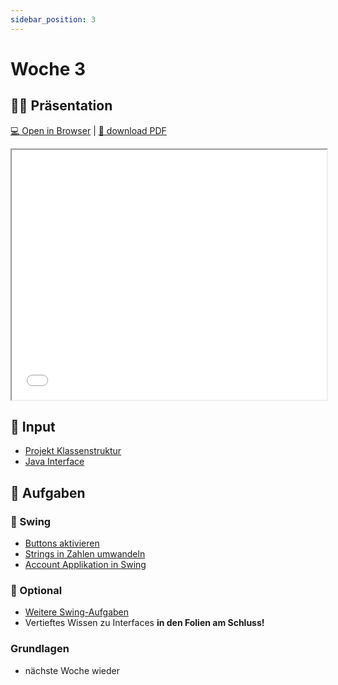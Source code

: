 ```yaml
---
sidebar_position: 3
---
```


# Woche 3

## :teacher: Präsentation

[:computer: Open in Browser](pathname:///slides/woche-3) | [:floppy_disk: download PDF](pathname:///slides/woche-3.pdf)

<iframe src="/bbzbl-modul-404/slides/woche-3" width="100%" height="400px"></iframe>

## :brain: Input

- [Projekt Klassenstruktur](../konzepte/uml.md#abhängigkeiten)
- [Java Interface](../konzepte/actionlistener.md)

## :pencil: Aufgaben

<div class="grid"><div>

### :nail_care: Swing

- [Buttons aktivieren](../aufgaben-swing/buttons-aktivieren.md)
- [Strings in Zahlen umwandeln](../aufgaben-swing/strings-nach-int-umwandeln.md)
- [Account Applikation in Swing](../aufgaben-swing/account-application.md)

### :superhero: Optional

- [Weitere Swing-Aufgaben](../aufgaben-swing/zusatz.md)
- Vertieftes Wissen zu Interfaces **in den Folien am Schluss!**

</div><div>

### Grundlagen

- nächste Woche wieder

</div></div>
